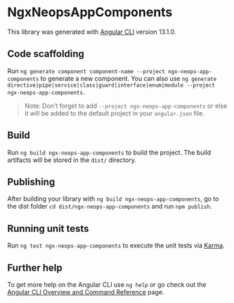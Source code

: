 # NgxNeopsAppComponents

This library was generated with [Angular CLI](https://github.com/angular/angular-cli) version 13.1.0.

## Code scaffolding

Run `ng generate component component-name --project ngx-neops-app-components` to generate a new component. You can also use `ng generate directive|pipe|service|class|guard|interface|enum|module --project ngx-neops-app-components`.
> Note: Don't forget to add `--project ngx-neops-app-components` or else it will be added to the default project in your `angular.json` file. 

## Build

Run `ng build ngx-neops-app-components` to build the project. The build artifacts will be stored in the `dist/` directory.

## Publishing

After building your library with `ng build ngx-neops-app-components`, go to the dist folder `cd dist/ngx-neops-app-components` and run `npm publish`.

## Running unit tests

Run `ng test ngx-neops-app-components` to execute the unit tests via [Karma](https://karma-runner.github.io).

## Further help

To get more help on the Angular CLI use `ng help` or go check out the [Angular CLI Overview and Command Reference](https://angular.io/cli) page.
